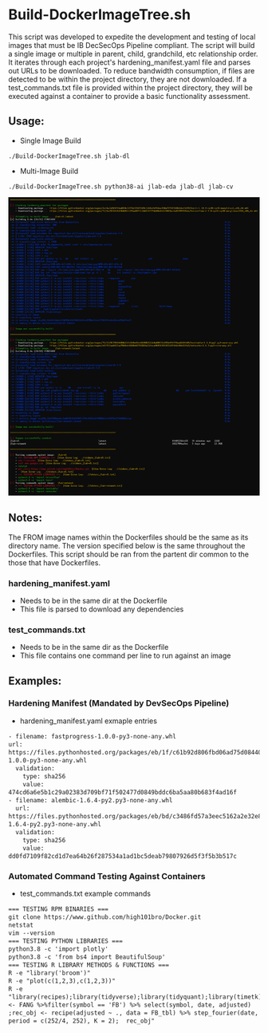 # Build-DockerImageTree.sh

This script was developed to expedite the development and testing of local images that must be IB DecSecOps Pipeline compliant. The script will build a single image or multiple in parent, child, grandchild, etc relationship order. It iterates through each project's hardening_manifest.yaml file and parses out URLs to be downloaded. To reduce bandwidth consumption, if files are detected to be within the project directory, they are not downloaded. If a test_commands.txt file is provided within the project directory, they will be executed against a container to provide a basic functionality assessment. 

## Usage:
- Single Image Build
```
./Build-DockerImageTree.sh jlab-dl
```
- Multi-Image Build
```
./Build-DockerImageTree.sh python38-ai jlab-eda jlab-dl jlab-cv
```

![Alt text](https://github.com/AFC-AI2C/Useful-IB-Container-Scripts/blob/main/Build-DockerImageTree/screenshot.png)

## Notes:
The FROM image names within the Dockerfiles should be the same as its directory name.
The version specified below is the same throughout the Dockerfiles.
This script should be ran from the partent dir common to the those that have Dockerfiles.

### hardening_manifest.yaml
- Needs to be in the same dir at the Dockerfile
- This file is parsed to download any dependencies

### test_commands.txt
- Needs to be in the same dir as the Dockerfile
- This file contains one command per line to run against an image

## Examples:

### Hardening Manifest (Mandated by DevSecOps Pipeline)
- hardening_manifest.yaml exmaple entries
```
- filename: fastprogress-1.0.0-py3-none-any.whl
url: https://files.pythonhosted.org/packages/eb/1f/c61b92d806fbd06ad75d08440efe7f2bd1006ba0b15d086debed49d93cdc/fastprogress-1.0.0-py3-none-any.whl
  validation:
    type: sha256
    value: 474cd6a6e5b1c29a02383d709bf71f502477d0849bddc6ba5aa80b683f4ad16f
- filename: alembic-1.6.4-py2.py3-none-any.whl
  url: https://files.pythonhosted.org/packages/eb/bd/c3486fd57a3eec5162a2e32e8f05880c990f0d92b03d268342d2e8fe7032/alembic-1.6.4-py2.py3-none-any.whl
  validation:
    type: sha256
    value: dd0fd7109f82cd1d7ea64b26f287534a1ad1bc5deab79807926d5f3f5b3b517c
```
### Automated Command Testing Against Containers
- test_commands.txt example commands
```
=== TESTING RPM BINARIES ===
git clone https://www.github.com/high101bro/Docker.git
netstat
vim --version
=== TESTING PYTHON LIBRARIES ===
python3.8 -c 'import plotly'
python3.8 -c 'from bs4 import BeautifulSoup'
=== TESTING R LIBRARY METHODS & FUNCTIONS ===
R -e "library('broom')"
R -e "plot(c(1,2,3),c(1,2,3))"
R -e "library(recipes);library(tidyverse);library(tidyquant);library(timetk);FB_tbl <- FANG %>%filter(symbol == 'FB') %>% select(symbol, date, adjusted) ;rec_obj <- recipe(adjusted ~ ., data = FB_tbl) %>% step_fourier(date, period = c(252/4, 252), K = 2);  rec_obj"
```